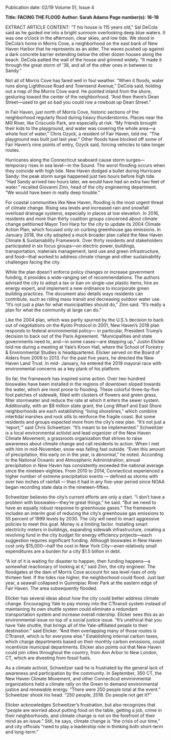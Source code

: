Publication date: 02/19
Volume 51, Issue 4

**Title: FACING THE FLOOD**
**Author: Sarah Adams**
**Page number(s): 16-18**

EXTRACT ARTICLE CONTENT:
“T
his house is 115 years old,” Sal 
DeCola said as he guided me into 
a bright sunroom overlooking deep 
blue waters. It was one o’clock in the afternoon, 
clear skies, and low tide. We stood in DeCola’s 
home in Morris Cove, a neighborhood on 
the east bank of New Haven Harbor that he 
represents as an alder. The waves pushed up 
against a dark concrete barrier extending below 
the other dozen houses along the beach. DeCola 
patted the wall of the house and grinned widely. 
“It made it through the great storm of ’38, and all 
of the other ones in between to Sandy.” 

Not all of Morris Cove has fared well in foul 
weather. “When it floods, water runs along 
Lighthouse Road and Townsend Avenue,” 
DeCola said, holding out a map of the Morris 
Cove ward. He pointed inland from the shore, 
gesturing toward the center of the neighborhood. 
“And then there’s Dean Street—used to get so 
bad you could row a rowboat up Dean Street.”

In Fair Haven, just north of Morris Cove, 
historic sections of the neighborhood regularly 
flood during heavy thunderstorms. Places near 
the Mill River, like Criscuolo Park, are especially 
at risk. “My friends brought their kids to the 
playground, and water was covering the whole 
area—a whole foot of water,” Chris Ozyck, a 
resident of Fair Haven, told me. “The playground 
was built just last year.” Other floods have blocked 
off some of Fair Haven’s nine points of entry, 
Ozyck said, forcing vehicles to take longer routes.

Hurricanes along the Connecticut seaboard 
cause storm surges—temporary rises in sea 
level—in the Sound. The worst flooding occurs 
when they coincide with high tide. New Haven 
dodged a bullet during Hurricane Sandy: the 
peak storm surge happened just two hours 
before high tide. “Had Sandy arrived two hours 
later, we would have had an extra two feet of 
water.” recalled Giovanni Zinn, head of the city 
engineering department. “We would have been 
in really deep trouble.”

For coastal communities like New Haven, 
flooding is the most urgent threat of climate 
change. Rising sea levels and increased rain and 
snowfall overload drainage systems, especially in 
places at low elevation. In 2016, residents and 
more than thirty coalition groups concerned 
about climate change petitioned Mayor Toni 
Harp for the city to update its 2004 Climate Action 
Plan, which focused only on curbing greenhouse 
gas emissions. In January 2018, the city adopted 
a much broader plan called the New Haven 
Climate & Sustainability Framework. Over 
thirty residents and stakeholders participated in 
six focus groups—on electric power, buildings, 
transportation, materials management, land use 
and green infrastructure, and food—that worked 
to address climate change and other sustainability 
challenges facing the city. 

While the plan doesn’t enforce policy changes 
or increase government funding, it provides 
a wide-ranging set of recommendations. The 
authors advised the city to adopt a tax or ban on 
single-use plastic items, hire an energy expert, 
and implement a new ordinance to incorporate 
green building practices. The document also 
details ways residents can contribute, such as 
riding mass transit and decreasing outdoor water 
use. “It’s not just a plan for what municipalities 
should do,” Zinn said. “It’s really a plan for what 
the community at large can do.”

Like the 2004 plan, which was partly spurred 
by the U.S.’s decision to back out of negotiations 
on the Kyoto Protocol in 2001, New Haven’s 2018 
plan responds to federal environmental policy—
in particular, President Trump’s decision to back 
out of the Paris Agreement. “Municipalities 
and state governments need to, and—in some 
cases—are stepping up,” Justin Elicker told me 
during a meeting at Yale’s Kroon Hall, where the 
School of Forestry & Environmental Studies is 
headquartered. Elicker served on the Board of 
Alders from 2009 to 2013. For the past five years, 
he directed the New Haven Land Trust. In mid-
January, he entered the 2019 mayoral race with 
environmental concerns as a key plank of his 
platform.

So far, the framework has inspired some action. 
Over two hundred bioswales have been installed 
in the regions of downtown sloped towards the 
water, which are most prone to flooding. These 
colorful three-by-five foot patches of sidewalk, 
filled with clusters of flowers and green grass, 
filter stormwater and reduce the rate at which 
it enters the sewer system. Additionally, with 
an $8 million state grant, the Long Wharf and 
East Shore neighborhoods are each establishing 
“living shorelines,” which combine intertidal 
marshes and rock sills to reinforce the fragile coast. 
But some residents and groups expected more 
from the city’s new plan. “It’s not just a ‘report,’” said 
Chris Schweitzer. “It’s meant to be implemented.” 
Schweitzer is a local environmental activist and lead 
organizer of the New Haven Climate Movement, 
a grassroots organization that strives to raise 
awareness about climate change and call residents 
to action. When I met with him in mid-November, 
snow was falling fast outside. “Even this amount of 
precipitation, this early on in the year, is abnormal,” 
he noted. According to the National Oceanic and 
Atmospheric Administration, annual precipitation 
in New Haven has consistently exceeded the 
national average since the nineteen-eighties. From 
2010 to 2014, Connecticut experienced a higher 
number of extreme precipitation events — defined 
as storms with over two inches of rainfall — than 
it had in any five-year period since NOAA began 
recording state data in the nineteen-fifties.

Schweitzer believes the city’s current efforts 
are only a start. “I don’t have a problem with 
bioswales—they’re great things,” he said. “But 
we need to have an equally robust response to 
greenhouse gases.” The framework includes an 
interim goal of reducing the city’s greenhouse gas 
emissions to 55 percent of 1999 levels by 2030. 
The city will need to enact aggressive policies to 
meet this goal. Money is a limiting factor. Installing 
smart electricity meters in buildings, expanding 
sidewalk infrastructure, creating a revolving fund in 
the city budget for energy efficiency projects—each 
suggestion requires significant funding. Although 
bioswales in New Haven cost only $15,000—half 
the cost in New York City—even relatively small 
expenditures are a burden for a city $1.5 billion in 
debt.

“A lot of it is waiting for disaster to happen, 
then funding happens—a somewhat reactionary 
of looking at it,” said Zinn, the city engineer. The 
floodgates at the dam of Morris Cove account for 
sea level rises of only thirteen feet. If the tides rise 
higher, the neighborhood could flood. Just last year, 
a seawall collapsed in Quinnipiac River Park at the 
eastern edge of Fair Haven. The area subsequently 
flooded. 

Elicker has several ideas about how the city 
could better address climate change. Encouraging 
Yale to pay money into the CTtransit system 
instead of maintaining its own shuttle system 
could eliminate a redundant transportation system 
and increase overall ridership. Elicker sees this as 
an environmental issue on top of a social justice 
issue. “It’s unethical that you have Yale shuttle, 
that brings all of the Yale-affiliated people to their 
destination.” said Elicker. “And then overlapping 
many of those routes is CTtransit, which is for 
everyone else.” Establishing internal carbon taxes, 
which charge departments based on their monthly 
carbon emissions, could incentivize municipal 
departments. Elicker also points out that New 
Haven could join cities throughout the country, 
from Ann Arbor to New London, CT, which are 
divesting from fossil fuels.

As a climate activist, Schweitzer said he is frustrated 
by the general lack of awareness and participation 
by the community. In September, 350 CT, the New 
Haven Climate Movement, and other Connecticut 
environmental organizations held a climate rally 
on the Green to demand environmental justice and 
renewable energy. “There were 250 people total at 
the event.” Schweitzer shook his head. “250 people, 
2018. Do people not get it?” 

Elicker acknowledges Schweitzer’s frustration, 
but also recognizes that “people are worried about 
putting food on the table, getting a job, crime in 
their neighborhoods, and climate change is not 
on the forefront of their mind as an issue.” Still, 
he says, climate change is “the crisis of our time,” 
and city officials “need to play a leadership role in 
thinking both short-term and long-term.”